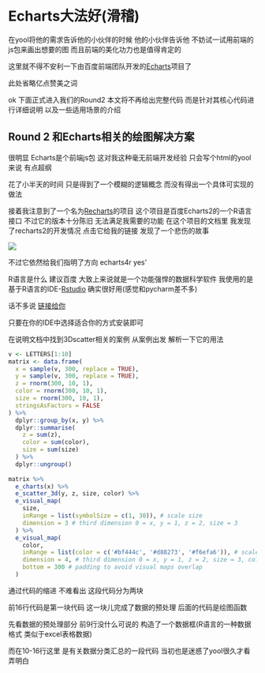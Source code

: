 # Echarts大法好(滑稽)

在yool将他的需求告诉他的小伙伴的时候 他的小伙伴告诉他 不妨试一试用前端的js包来画出想要的图 而且前端的美化功力也是值得肯定的

这里就不得不安利一下由百度前端团队开发的[Echarts](https://www.echartsjs.com/zh/index.html)项目了

此处省略亿点赞美之词

ok 下面正式进入我们的Round2 本文将不再给出完整代码 而是针对其核心代码进行详细说明 以及一些适用场景的介绍

## Round 2 和Echarts相关的绘图解决方案

很明显 Echarts是个前端js包 这对我这种毫无前端开发经验 只会写个html的yool来说 有点超纲

花了小半天的时间 只是得到了一个模糊的逻辑概念 而没有得出一个具体可实现的做法

接着我注意到了一个名为[Recharts](https://madlogos.github.io/recharts/index_cn.html#-en)的项目 这个项目是百度Echarts2的一个R语言接口 不过它的版本十分陈旧 无法满足我需要的功能 在这个项目的文档里 我发现了recharts2的开发情况 点击它给我的链接 发现了一个悲伤的故事

![](/images/2020_03_20/Figure_1.jpg)

不过它依然给我们指明了方向 echarts4r yes'

R语言是什么 建议百度 大致上来说就是一个功能强悍的数据科学软件 我使用的是基于R语言的IDE-[Rstudio](https://rstudio.com/) 确实很好用(感觉和pycharm差不多)

话不多说 [链接给你](https://echarts4r.john-coene.com/index.html)

只要在你的IDE中选择适合你的方式安装即可

在说明文档中找到3Dscatter相关的案例 从案例出发 解析一下它的用法

```R
v <- LETTERS[1:10]
matrix <- data.frame(
  x = sample(v, 300, replace = TRUE), 
  y = sample(v, 300, replace = TRUE), 
  z = rnorm(300, 10, 1),
  color = rnorm(300, 10, 1),
  size = rnorm(300, 10, 1),
  stringsAsFactors = FALSE
) %>% 
  dplyr::group_by(x, y) %>% 
  dplyr::summarise(
    z = sum(z),
    color = sum(color),
    size = sum(size)
  ) %>% 
  dplyr::ungroup() 
  
matrix %>% 
  e_charts(x) %>% 
  e_scatter_3d(y, z, size, color) %>% 
  e_visual_map(
    size,
    inRange = list(symbolSize = c(1, 30)), # scale size
    dimension = 3 # third dimension 0 = x, y = 1, z = 2, size = 3
  ) %>% 
  e_visual_map(
    color,
    inRange = list(color = c('#bf444c', '#d88273', '#f6efa6')), # scale colors
    dimension = 4, # third dimension 0 = x, y = 1, z = 2, size = 3, color = 4
    bottom = 300 # padding to avoid visual maps overlap
  )
```

通过代码的缩进 不难看出 这段代码分为两块

前16行代码是第一块代码 这一块儿完成了数据的预处理 后面的代码是绘图函数

先看数据的预处理部分 前9行没什么可说的 构造了一个数据框(R语言的一种数据格式 类似于excel表格数据)

而在10-16行这里 是有关数据分类汇总的一段代码 当初也是迷惑了yool很久才看弄明白
